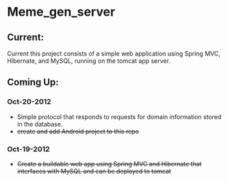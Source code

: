 Meme_gen_server
====================

## Current:
Current this project consists of a simple web application using Spring MVC, Hibernate, 
and MySQL, running on the tomcat app server.  

## Coming Up:
### Oct-20-2012
+ Simple protocol that responds to requests for domain information stored in the database.
+ ~~create and add Android project to this repo~~

### Oct-19-2012
+ ~~Create a buildable web app using Spring MVC and Hibernate that interfaces with MySQL and can be deployed to tomcat~~

